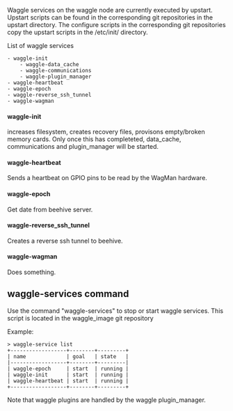 

Waggle services on the waggle node are currently executed by upstart. Upstart scripts can be found in the corresponding git repositories in the upstart directory. The configure scripts in the corresponding git repositories copy the upstart scripts in the /etc/init/ directory.

List of waggle services
```text
- waggle-init 
    - waggle-data_cache
    - waggle-communications	  			 
    - waggle-plugin_manager
- waggle-heartbeat
- waggle-epoch
- waggle-reverse_ssh_tunnel
- waggle-wagman
```

#### waggle-init
increases filesystem, creates recovery files, provisons empty/broken memory cards. Only once this has completeted, data_cache, communications and plugin_manager will be started.

#### waggle-heartbeat
Sends a heartbeat on GPIO pins to be read by the WagMan hardware.

#### waggle-epoch
Get date from beehive server.

#### waggle-reverse_ssh_tunnel
Creates a reverse ssh tunnel to beehive.

#### waggle-wagman
Does something.

## waggle-services command

Use the command "waggle-services" to stop or start waggle services. This script is located in the waggle_image git repository

Example:
```text
> waggle-service list
+------------------+--------+---------+
| name             | goal   | state   |
|------------------+--------+---------|
| waggle-epoch     | start  | running |
| waggle-init      | start  | running |
| waggle-heartbeat | start  | running |
+------------------+--------+---------+
```


Note that waggle plugins are handled by the waggle plugin_manager.



